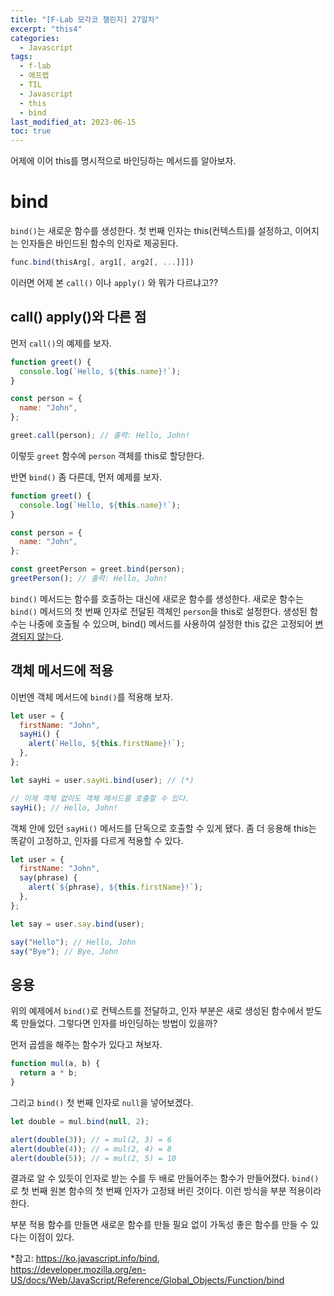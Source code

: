 ```yaml
---
title: "[F-Lab 모각코 챌린지] 27일차"
excerpt: "this4"
categories:
  - Javascript
tags:
  - f-lab
  - 에프랩
  - TIL
  - Javascript
  - this
  - bind
last_modified_at: 2023-06-15
toc: true
---
```


어제에 이어 this를 명시적으로 바인딩하는 메서드를 알아보자.

# bind

`bind()`는 새로운 함수를 생성한다. 첫 번째 인자는 this(컨텍스트)를 설정하고, 이어지는 인자들은 바인드된 함수의 인자로 제공된다.

```javascript
func.bind(thisArg[, arg1[, arg2[, ...]]])
```

이러면 어제 본 `call()` 이나 `apply()` 와 뭐가 다르냐고??

## call() apply()와 다른 점

먼저 `call()`의 예제를 보자.

```javascript
function greet() {
  console.log(`Hello, ${this.name}!`);
}

const person = {
  name: "John",
};

greet.call(person); // 출력: Hello, John!
```

이렇듯 `greet` 함수에 `person` 객체를 this로 할당한다.

반면 `bind()` 좀 다른데, 먼저 예제를 보자.

```javascript
function greet() {
  console.log(`Hello, ${this.name}!`);
}

const person = {
  name: "John",
};

const greetPerson = greet.bind(person);
greetPerson(); // 출력: Hello, John!
```

`bind()` 메서드는 함수를 호출하는 대신에 새로운 함수를 생성한다. 새로운 함수는 `bind()` 메서드의 첫 번째 인자로 전달된 객체인 `person`을 this로 설정한다. 생성된 함수는 나중에 호출될 수 있으며, bind() 메서드를 사용하여 설정한 this 값은 고정되어 <u>변경되지 않는다</u>.

## 객체 메서드에 적용

이번엔 객체 메서드에 `bind()`를 적용해 보자.

```javascript
let user = {
  firstName: "John",
  sayHi() {
    alert(`Hello, ${this.firstName}!`);
  },
};

let sayHi = user.sayHi.bind(user); // (*)

// 이제 객체 없이도 객체 메서드를 호출할 수 있다.
sayHi(); // Hello, John!
```

객체 안에 있던 `sayHi()` 메서드를 단독으로 호출할 수 있게 됐다. 좀 더 응용해 this는 똑같이 고정하고, 인자를 다르게 적용할 수 있다.

```javascript
let user = {
  firstName: "John",
  say(phrase) {
    alert(`${phrase}, ${this.firstName}!`);
  },
};

let say = user.say.bind(user);

say("Hello"); // Hello, John
say("Bye"); // Bye, John
```

## 응용

위의 예제에서 `bind()`로 컨텍스트를 전달하고, 인자 부분은 새로 생성된 함수에서 받도록 만들었다. 그렇다면 인자를 바인딩하는 방법이 있을까?

먼저 곱셈을 해주는 함수가 있다고 쳐보자.

```javascript
function mul(a, b) {
  return a * b;
}
```

그리고 `bind()` 첫 번째 인자로 `null`을 넣어보겠다.

```javascript
let double = mul.bind(null, 2);

alert(double(3)); // = mul(2, 3) = 6
alert(double(4)); // = mul(2, 4) = 8
alert(double(5)); // = mul(2, 5) = 10
```

결과로 알 수 있듯이 인자로 받는 수를 두 배로 만들어주는 함수가 만들어졌다. `bind()`로 첫 번째 원본 함수의 첫 번째 인자가 고정돼 버린 것이다. 이런 방식을 부분 적용이라 한다.

부분 적용 함수를 만들면 새로운 함수를 만들 필요 없이 가독성 좋은 함수를 만들 수 있다는 이점이 있다.

\*참고: <https://ko.javascript.info/bind>,  
<https://developer.mozilla.org/en-US/docs/Web/JavaScript/Reference/Global_Objects/Function/bind>
